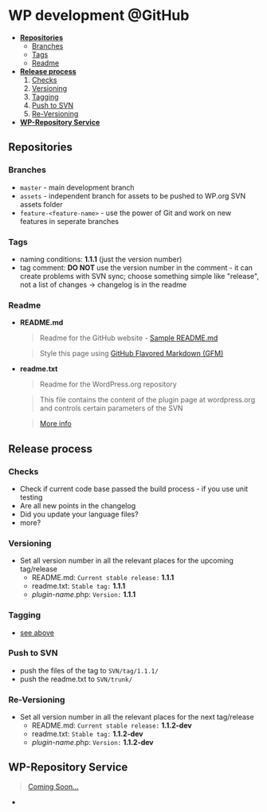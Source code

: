 # WP development @GitHub

* __[Repositories](#repositories)__
	* [Branches](#branches)
	* [Tags](#tags)
	* [Readme](#readme)
* __[Release process](#release-process)__
	1. [Checks](#checks)
	2. [Versioning](#versioning)
	3. [Tagging](#tagging)
	4. [Push to SVN](#push-to-svn)
	5. [Re-Versioning](#re-versioning)
* __[WP-Repository Service](#wp-repository-service)__

## Repositories

### Branches
* `master` - main development branch
* `assets` - independent branch for assets to be pushed to WP.org SVN assets folder
* `feature-<feature-name>` - use the power of Git and work on new features in seperate branches

### Tags
* naming conditions: __1.1.1__ (just the version number)
* tag comment: __DO NOT__ use the version number in the comment - it can create problems with SVN sync; 
choose something simple like "release", not a list of changes -> changelog is in the readme

### Readme
*   __README.md__
	> Readme for the GitHub website - [Sample README.md](sample.README.md)

	> Style this page using [GitHub Flavored Markdown (GFM)](https://help.github.com/articles/github-flavored-markdown)

*	__readme.txt__
	> Readme for the WordPress.org repository

	> This file contains the content of the plugin page at wordpress.org and controls certain parameters of the SVN
  
	> [More info](../wp.org-repo#readmetxt)


## Release process

### Checks
* Check if current code base passed the build process - if you use unit testing
* Are all new points in the changelog
* Did you update your language files?
* more?

### Versioning
* Set all version number in all the relevant places for the upcoming tag/release
	* README.md: `Current stable release:` __1.1.1__
	* readme.txt: `Stable tag:` __1.1.1__
	* _plugin-name_.php: `Version:` __1.1.1__

### Tagging
* [see above](#tags)

### Push to SVN
* push the files of the tag to `SVN/tag/1.1.1/`
* push the readme.txt to `SVN/trunk/`

### Re-Versioning
* Set all version number in all the relevant places for the next tag/release
	* README.md: `Current stable release:` __1.1.2-dev__
	* readme.txt: `Stable tag:` __1.1.2-dev__
	* _plugin-name_.php: `Version:` __1.1.2-dev__


## WP-Repository Service
> [Coming Soon...](http://wp-repository.org)
* 